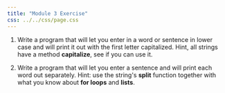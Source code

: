 ```yaml
---
title: "Module 3 Exercise"
css: ../../css/page.css
---
```


1. Write a program that will let you enter in a word or sentence in lower case 
   and will print it out with the first letter capitalized. Hint, all 
   strings have a method **capitalize**, see if you can use it.

2. Write a program that will let you enter a sentence and will print each word
   out separately. Hint: use the string's **split** function together with what
   you know about **for loops** and **lists**.



